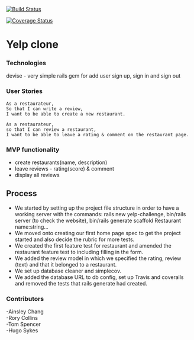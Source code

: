[![Build Status](https://travis-ci.org/TomSpencerLondon/yelp-challenge.svg?branch=master)](https://travis-ci.org/TomSpencerLondon/yelp-challenge)

[![Coverage Status](https://coveralls.io/repos/github/TomSpencerLondon/yelp-challenge/badge.svg?branch=master)](https://coveralls.io/github/TomSpencerLondon/yelp-challenge?branch=master)

# Yelp clone

### Technologies

devise - very simple rails gem for add user sign up, sign in and sign out

### User Stories

```
As a restaurateur,
So that I can write a review,
I want to be able to create a new restaurant.

As a restaurateur,
so that I can review a restaurant,
I want to be able to leave a rating & comment on the restaurant page.
```


### MVP functionality

* create restaurants(name, description)
* leave reviews - rating(score) & comment
* display all reviews

## Process

* We started by setting up the project file structure in order to have a working server with the commands:
rails new yelp-challenge, bin/rails server (to check the website), bin/rails generate scaffold Restaurant name:string...
* We moved onto creating our first home page spec to get the project started and also decide the rubric for more tests.
* We created the first feature test for restaurant and amended the restaurant feature test to including filling in the form.
* We added the review model in which we specified the rating, review (text) and that it belonged to a restaurant. 
* We set up database cleaner and simplecov.
* We added the database URL to db config, set up Travis and coveralls and removed the tests that rails generate had created.

### Contributors

-Ainsley Chang  
-Rory Collins  
-Tom Spencer  
-Hugo Sykes  

